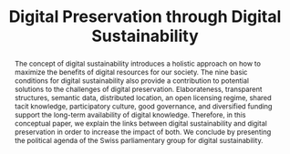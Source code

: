 ---
abstract: The concept of digital sustainability introduces a holistic approach on
  how to maximize the benefits of digital resources for our society. The nine basic
  conditions for digital sustainability also provide a contribution to potential solutions
  to the challenges of digital preservation. Elaborateness, transparent structures,
  semantic data, distributed location, an open licensing regime, shared tacit knowledge,
  participatory culture, good governance, and diversified funding support the long-term
  availability of digital knowledge. Therefore, in this conceptual paper, we explain
  the links between digital sustainability and digital preservation in order to increase
  the impact of both. We conclude by presenting the political agenda of the Swiss
  parliamentary group for digital sustainability.
creators:
- Matthias Stuermer
- Gabriel Abu-Tayeh
date: null
document_url: https://services.phaidra.univie.ac.at/api/object/o:503175/download
grand_parent: iPRES
institutions: []
keywords: []
landing_page_url: https://phaidra.univie.ac.at/o:503175
language: eng
layout: publication
license: CC BY-NC-SA 3.0 AT
notes_url: null
parent: iPRES 2016
publication_type: paper
size: 92116
slides_url: null
source_name: iPRES
stream_url: null
title: Digital Preservation through Digital Sustainability
year: 2016
---